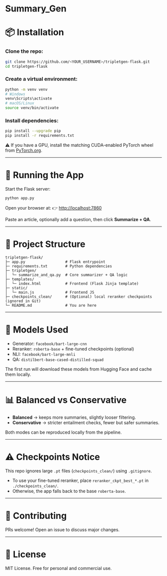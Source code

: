 # Summary_Gen


# 📦 Installation

### Clone the repo:

```bash
git clone https://github.com/<YOUR_USERNAME>/tripletgen-flask.git
cd tripletgen-flask
```

### Create a virtual environment:

```bash
python -m venv venv
# Windows
venv\Scripts\activate
# macOS/Linux
source venv/bin/activate
```

### Install dependencies:

```bash
pip install --upgrade pip
pip install -r requirements.txt
```

⚠️ If you have a GPU, install the matching CUDA-enabled PyTorch wheel from [PyTorch.org](https://pytorch.org/get-started/locally/).

---

# 🚀 Running the App

Start the Flask server:

```bash
python app.py
```

Open your browser at:
👉 [http://localhost:7860](http://localhost:7860)

Paste an article, optionally add a question, then click **Summarize + QA**.

---

# 📂 Project Structure

```
tripletgen-flask/
├─ app.py                  # Flask entrypoint
├─ requirements.txt        # Python dependencies
├─ tripletgen/
│  └─ summarize_and_qa.py  # Core summarizer + QA logic
├─ templates/
│  └─ index.html           # Frontend (Flask Jinja template)
├─ static/
│  └─ main.js              # Frontend JS
├─ checkpoints_clean/      # (Optional) local reranker checkpoints (ignored in Git)
└─ README.md               # You are here
```

---

# 🧠 Models Used

* Generator: `facebook/bart-large-cnn`
* Reranker: `roberta-base` + fine-tuned checkpoints (optional)
* NLI: `facebook/bart-large-mnli`
* QA: `distilbert-base-cased-distilled-squad`

The first run will download these models from Hugging Face and cache them locally.

---

# 📊 Balanced vs Conservative

* **Balanced** → keeps more summaries, slightly looser filtering.
* **Conservative** → stricter entailment checks, fewer but safer summaries.

Both modes can be reproduced locally from the pipeline.

---

# ⚠️ Checkpoints Notice

This repo ignores large `.pt` files (`checkpoints_clean/`) using `.gitignore`.

* To use your fine-tuned reranker, place `reranker_ckpt_best_*.pt` in `./checkpoints_clean/`.
* Otherwise, the app falls back to the base `roberta-base`.


---

# 🤝 Contributing

PRs welcome! Open an issue to discuss major changes.

---

# 📜 License

MIT License. Free for personal and commercial use.


